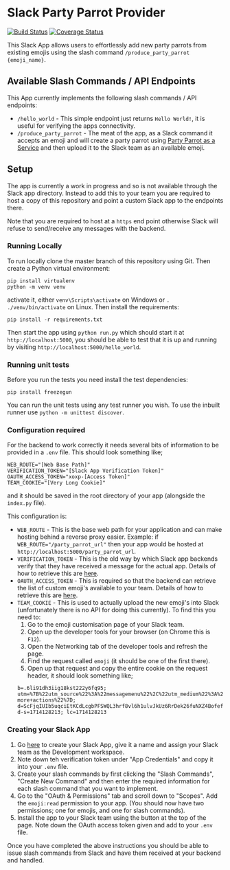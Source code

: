 # Slack Party Parrot Provider
[![Build Status](https://travis-ci.org/Malrig/slack_party_parrot_provider.svg?branch=master)](https://travis-ci.org/Malrig/slack_party_parrot_provider)
[![Coverage Status](https://coveralls.io/repos/github/Malrig/slack_party_parrot_provider/badge.svg?branch=master)](https://coveralls.io/github/Malrig/slack_party_parrot_provider?branch=master)

This Slack App allows users to effortlessly add new party parrots from existing emojis using the slash command `/produce_party_parrot {emoji_name}`.

## Available Slash Commands / API Endpoints

This App currently implements the following slash commands / API endpoints:
* `/hello_world` - This simple endpoint just returns `Hello World!`, it is useful for verifying the apps connectivity.
* `/produce_party_parrot` - The meat of the app, as a Slack command it accepts an emoji and will create a party parrot using [Party Parrot as a Service](https://parrotify.github.io/) and then upload it to the Slack team as an available emoji.

## Setup
The app is currently a work in progress and so is not available through the Slack app directory. Instead to add this to your team you are required to host a copy of this repository and point a custom Slack app to the endpoints there.

Note that you are required to host at a `https` end point otherwise Slack will refuse to send/receive any messages with the backend.

### Running Locally
To run locally clone the master branch of this repository using Git. Then create a Python virtual environment:
```
pip install virtualenv
python -m venv venv
```
activate it, either `venv\Scripts\activate` on Windows or `. ./venv/bin/activate` on Linux. Then install the requirements:
```
pip install -r requirements.txt
```
Then start the app using `python run.py` which should start it at `http://localhost:5000`, you should be able to test that it is up and running by visiting `http://localhost:5000/hello_world`.

### Running unit tests
Before you run the tests you need install the test dependencies:
```
pip install freezegun
```
You can run the unit tests using any test runner you wish. To use the inbuilt runner use `python -m unittest discover`.

### Configuration required
For the backend to work correctly it needs several bits of information to be provided in a `.env` file. This should look something like;
```
WEB_ROUTE="[Web Base Path]"
VERIFICATION_TOKEN="[Slack App Verification Token]"
OAUTH_ACCESS_TOKEN="xoxp-[Access Token]"
TEAM_COOKIE="[Very Long Cookie]"
```
and it should be saved in the root directory of your app (alongside the `index.py` file).

This configuration is:
* `WEB_ROUTE` - This is the base web path for your application and can make hosting behind a reverse proxy easier.
Example: if `WEB_ROUTE="/party_parrot_url"` then your app would be hosted at `http://localhost:5000/party_parrot_url`.
* `VERIFICATION_TOKEN` - This is the old way by which Slack app backends verify that they have received a message for the actual app. Details of how to retrieve this are [here](#Creating-your-Slack-App).
* `OAUTH_ACCESS_TOKEN` - This is required so that the backend can retrieve the list of custom emoji's available to your team. Details of how to retrieve this are [here](#Creating-your-Slack-App).
* `TEAM_COOKIE` - This is used to actually upload the new emoji's into Slack (unfortunately there is no API for doing this currently). To find this you need to:
  1. Go to the emoji customisation page of your Slack team.
  2. Open up the developer tools for your browser (on Chrome this is `F12`).
  3. Open the Networking tab of the developer tools and refresh the page.
  4. Find the request called `emoji` (it should be one of the first there).
  5. Open up that request and copy the entire cookie on the request header, it should look something like;
  ```
  b=.6li91dh3iig18kst222y6fq95; utm=%7B%22utm_source%22%3A%22messagemenu%22%2C%22utm_medium%22%3A%22inprod%22%2C%22utm_campaign%22%3A%22inprod%22%2C%22utm_content%22%3A%22overflow-more+actions%22%7D; d=ScFjqIUIb5uqciEtKCdLcgbPFSWQL3hrf8vl6h1ulvJkUz6RrDek26fuNXZ4Bofef3HGY0uuE0TxjMVnAi0HRyhsiOYoXTmaKDF8uGlVBUhP1msWntJ91Lhryx3QoXuaeyIkt5fJ8Fic9LlsX23mSgYJkO95mPXb9W7rTbFxwr2pJdUV6xunOtUZiyOaMAJ1260AJr3aMCU79YYxtlFt4n3W3UVicGeqnlQn5ujo8lxIBhzA84xFuR%3D%3D; d-s=1714128213; lc=1714128213
  ```

### Creating your Slack App
1. Go [here](https://api.slack.com/apps?new_app=1) to create your Slack App, give it a name and assign your Slack team as the Development workspace.
2. Note down teh verification token under "App Credentials" and copy it into your `.env` file.
3. Create your slash commands by first clicking the "Slash Commands", "Create New Command" and then enter the required information for each slash command that you want to implement.
3. Go to the "OAuth & Permissions" tab and scroll down to "Scopes". Add the `emoji:read` permission to your app. (You should now have two permissions; one for emojis, and one for slash commands).
4. Install the app to your Slack team using the button at the top of the page. Note down the OAuth access token given and add to your `.env` file.

Once you have completed the above instructions you should be able to issue slash commands from Slack and have them received at your backend and handled.